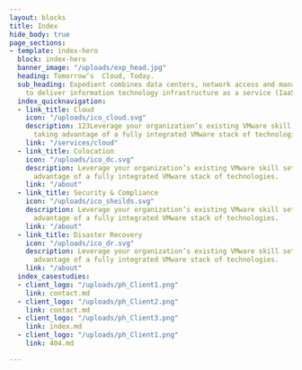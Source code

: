 ```yaml
---
layout: blocks
title: Index
hide_body: true
page_sections:
- template: index-hero
  block: index-hero
  banner_image: "/uploads/exp_head.jpg"
  heading: Tomorrow’s  Cloud, Today.
  sub_heading: Expedient combines data centers, network access and managed services
    to deliver information technology infrastructure as a service (IaaS) solutions.
  index_quicknavigation:
  - link_title: Cloud
    icon: "/uploads/ico_cloud.svg"
    description: 123Leverage your organization’s existing VMware skill sets while
      taking advantage of a fully integrated VMware stack of technologies.
    link: "/services/cloud"
  - link_title: Colocation
    icon: "/uploads/ico_dc.svg"
    description: Leverage your organization’s existing VMware skill sets while taking
      advantage of a fully integrated VMware stack of technologies.
    link: "/about"
  - link_title: Security & Compliance
    icon: "/uploads/ico_sheilds.svg"
    description: Leverage your organization’s existing VMware skill sets while taking
      advantage of a fully integrated VMware stack of technologies.
    link: "/about"
  - link_title: Disaster Recovery
    icon: "/uploads/ico_dr.svg"
    description: Leverage your organization’s existing VMware skill sets while taking
      advantage of a fully integrated VMware stack of technologies.
    link: "/about"
  index_casestudies:
  - client_logo: "/uploads/ph_Client1.png"
    link: contact.md
  - client_logo: "/uploads/ph_Client2.png"
    link: contact.md
  - client_logo: "/uploads/ph_Client3.png"
    link: index.md
  - client_logo: "/uploads/ph_Client1.png"
    link: 404.md

---
```

